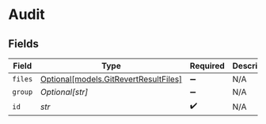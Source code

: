 # Audit


## Fields

| Field                                                                      | Type                                                                       | Required                                                                   | Description                                                                |
| -------------------------------------------------------------------------- | -------------------------------------------------------------------------- | -------------------------------------------------------------------------- | -------------------------------------------------------------------------- |
| `files`                                                                    | [Optional[models.GitRevertResultFiles]](../models/gitrevertresultfiles.md) | :heavy_minus_sign:                                                         | N/A                                                                        |
| `group`                                                                    | *Optional[str]*                                                            | :heavy_minus_sign:                                                         | N/A                                                                        |
| `id`                                                                       | *str*                                                                      | :heavy_check_mark:                                                         | N/A                                                                        |